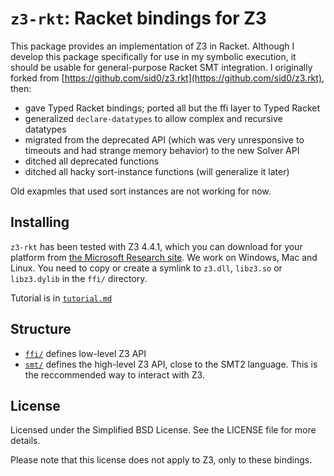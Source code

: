 `z3-rkt`: Racket bindings for Z3
================================

This package provides an implementation of Z3 in Racket.
Although I develop this package specifically for use in my symbolic execution,
it should be usable for general-purpose Racket SMT integration.
I originally forked from [https://github.com/sid0/z3.rkt](https://github.com/sid0/z3.rkt), then:
* gave Typed Racket bindings; ported all but the ffi layer to Typed Racket
* generalized `declare-datatypes` to allow complex and recursive datatypes
* migrated from the deprecated API (which was very unresponsive to timeouts and had strange memory behavior) to the new Solver API
* ditched all deprecated functions
* ditched all hacky sort-instance functions (will generalize it later)

Old exapmles that used sort instances are not working for now.

Installing
----------

`z3-rkt` has been tested with Z3 4.4.1, which you can download for your platform from [the
Microsoft Research
site](http://research.microsoft.com/en-us/um/redmond/projects/z3/download.html).
We work on Windows, Mac and Linux. You need to copy or create a symlink to `z3.dll`,
`libz3.so` or `libz3.dylib` in the `ffi/` directory.

Tutorial is in [`tutorial.md`](https://github.com/philnguyen/z3-rkt/blob/master/tutorial.md)


Structure
----------

* [`ffi/`](https://github.com/philnguyen/z3.rkt/tree/master/ffi) defines low-level Z3 API
* [`smt/`](https://github.com/philnguyen/z3.rkt/tree/master/smt) defines the high-level Z3 API, close to the SMT2 language.
  This is the reccommended way to interact with Z3.
  

License
-------

Licensed under the Simplified BSD License. See the LICENSE file for more
details.

Please note that this license does not apply to Z3, only to these bindings.
